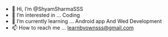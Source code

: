 - 👋 Hi, I’m @ShyamSharmaSSS
- 👀 I’m interested in ... Coding
- 🌱 I’m currently learning ... Android app And Wed Development
- 📫 How to reach me ... learnbyownsss@gmail.com

<!---
ShyamSharmaSSS/ShyamSharmaSSS is a ✨ special ✨ repository because its `README.md` (this file) appears on your GitHub profile.
You can click the Preview link to take a look at your changes.
--->
